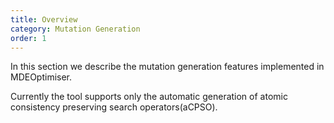 ```yaml
---
title: Overview
category: Mutation Generation
order: 1
---
```


In this section we describe the mutation generation features implemented in MDEOptimiser.

Currently the tool supports only the automatic generation of atomic consistency preserving search operators(aCPSO).